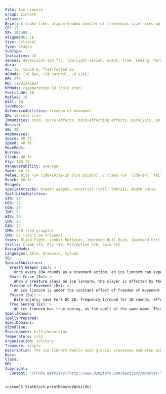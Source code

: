 ```yaml
---
File: Ice Linnorm
Group: Linnorm
aliases: 
Brief: A snake-like, dragon-headed monster of tremendous size rises up, drifts of snow and ice tumbling from its coiling flanks.
CR: 17
XP: 102400
Alignment: CE
Size: Colossal
Type: dragon
SubType: 
Initiative: 10
Senses: darkvision 120 ft., low-light vision, scent, true  seeing; Perception +26
Aura: 
AC: 32, touch 8, flat-footed 26
ACMods: (+6 Dex, +24 natural, -8 size)
HP: 279
HD: (18d12+162)
HPMods: regeneration 10 (cold iron)
Fortitude: 20
Reflex: 19
Will: 16
SaveMods: 
DefensiveAbilities: freedom of movement
DR: 15/cold iron
Immunities: cold, curse effects, mind-affecting effects, paralysis, poison, sleep
Resist: 
SR: 28
Weaknesses: 
Space: 30 ft.
Speed: 40 ft.
MoveMods: 
Burrow: 
Climb: 40 ft.
Fly: 100 ft.
Maneuverability: average
Swim: 40 ft.
Melee: bite +24 (3d8+14/19-20 plus poison), 2 claws +24  (2d6+14), tail +19 (3d6+7 plus grab)
Reach: 30 ft.
Ranged: 
SpecialAttacks: breath weapon, constrict (tail, 3d6+21), death curse
SpellLikeAbilities: 
STR: 38
DEX: 22
CON: 29
INT: 5
WIS: 20
CHA: 23
BAB: 18
CMB: +40 (+44 grapple)
CMD: 56 (can't be tripped)
Feats: Blind-Fight, Combat Reflexes, Improved Bull Rush, Improved Critical (bite), Improved Initiative, Improved Vital Strike, Lightning Reflexes, Power Attack, Vital Strike
Skills: Climb +43, Fly +19, Perception +26, Swim +22
RacialMods: 
Languages: Aklo, Draconic, Sylvan
SQ: 
SpecialAbilities:
  Breath Weapon (Su): >
    Once every 1d4 rounds as a standard action, an ice linnorm can expel a 60-foot cone of freezing, viscous ooze, dealing 18d8 points of cold damage to all creatures struck (Reflex DC 28 halves). The freezing ooze clings to those struck, and 1 round later the ooze hardens into thick sheets of ice. Creatures that were damaged are frozen motionless unless they can break free with a DC 25 Strength, Escape Artist, or combat maneuver check. Each round a creature remains frozen it takes 1d6 points of cold damage.  Another creature can free a frozen target by tearing away the ice (this takes 1d4 rounds) or dealing at least 20 points of fire damage to the frozen target. Left unattended, the ice crumbles away in 2d4 rounds on its own. Creatures with the fire subtype cannot be frozen in place by this breath weapon. Flying creatures that don't have supernatural flight fall if frozen, and swimming creatures that are frozen rise toward the surface of the water at a speed of 60 feetper round. The save DC is Constitution-based.
  Death Curse (Su): >
    When a creature slays an ice linnorm, the slayer is affected by the curse of frost.  Curse of Frost: save Will DC 25; effect creature gains vulnerability to cold. The save DC is Charisma-based.
  Freedom of Movement (Ex): >
    An ice linnorm is under the constant effect of freedom of movement, as per the spell of the same name. This effect cannot be dispelled.
  Poison (Su): >
    Bite-injury; save Fort DC 28; frequency 1/round for 10 rounds; effect 4d6 cold damage and 1d6 Con drain; cure 3 consecutive saves. The save DC is Constitution-based.
  True Seeing (Ex): >
    An ice linnorm has true seeing, as the spell of the same name. This effect cannot be dispelled.
SpellsKnown: 
SpellsPrepared: 
SpellDomains: 
Bloodline: 
Environment: hills/mountains
Temperature: cold
Organization: solitary
Treasure: triple
Description: The ice linnorm dwells amid glacial crevasses and atop wind-blasted mountain peaks-tales speak of climbers unwittingly clambering over the flanks of a particularly immense ice linnorm coiled around a mountain, only to find death at its furious fangs and claws at the summit of their goal. During the fiercest winters, ice linnorms are said to slither down to the lowlands to eat entire villages.  An ice linnorm is 90 feet long and weighs 18,000 pounds.
Race: 
Class: 
MR: 
Copyright:
  Content: '[PFRPG Bestiary](http://www.d20pfsrd.com/bestiary/monster-listings/dragons/linnorm/ice)'
---
```

```dataviewjs
customJS.Statblock.printMonsterWiki(dv)
```
